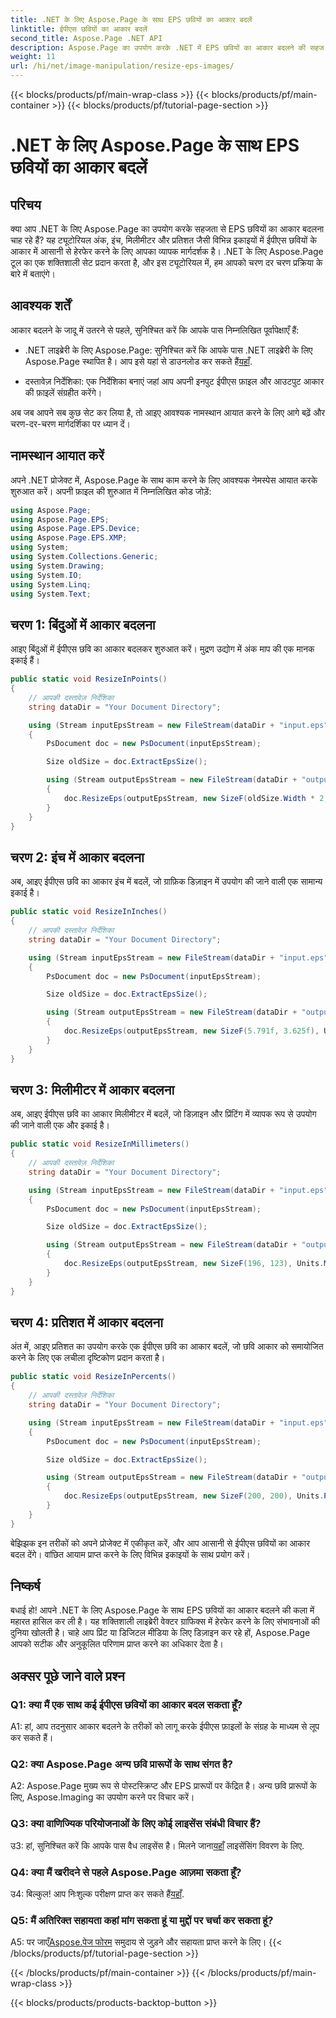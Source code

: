 ```yaml
---
title: .NET के लिए Aspose.Page के साथ EPS छवियों का आकार बदलें
linktitle: ईपीएस छवियों का आकार बदलें
second_title: Aspose.Page .NET API
description: Aspose.Page का उपयोग करके .NET में EPS छवियों का आकार बदलने की सहज प्रक्रिया का अन्वेषण करें। आसानी से अंक, इंच, मिलीमीटर और प्रतिशत में सटीकता प्राप्त करें।
weight: 11
url: /hi/net/image-manipulation/resize-eps-images/
---
```


{{< blocks/products/pf/main-wrap-class >}}
{{< blocks/products/pf/main-container >}}
{{< blocks/products/pf/tutorial-page-section >}}

# .NET के लिए Aspose.Page के साथ EPS छवियों का आकार बदलें

## परिचय

क्या आप .NET के लिए Aspose.Page का उपयोग करके सहजता से EPS छवियों का आकार बदलना चाह रहे हैं? यह ट्यूटोरियल अंक, इंच, मिलीमीटर और प्रतिशत जैसी विभिन्न इकाइयों में ईपीएस छवियों के आकार में आसानी से हेरफेर करने के लिए आपका व्यापक मार्गदर्शक है। .NET के लिए Aspose.Page टूल का एक शक्तिशाली सेट प्रदान करता है, और इस ट्यूटोरियल में, हम आपको चरण दर चरण प्रक्रिया के बारे में बताएंगे।

## आवश्यक शर्तें

आकार बदलने के जादू में उतरने से पहले, सुनिश्चित करें कि आपके पास निम्नलिखित पूर्वापेक्षाएँ हैं:

-  .NET लाइब्रेरी के लिए Aspose.Page: सुनिश्चित करें कि आपके पास .NET लाइब्रेरी के लिए Aspose.Page स्थापित है। आप इसे यहां से डाउनलोड कर सकते हैं[यहाँ](https://releases.aspose.com/page/net/).

- दस्तावेज़ निर्देशिका: एक निर्देशिका बनाएं जहां आप अपनी इनपुट ईपीएस फ़ाइल और आउटपुट आकार की फ़ाइलें संग्रहीत करेंगे।

अब जब आपने सब कुछ सेट कर लिया है, तो आइए आवश्यक नामस्थान आयात करने के लिए आगे बढ़ें और चरण-दर-चरण मार्गदर्शिका पर ध्यान दें।

## नामस्थान आयात करें

अपने .NET प्रोजेक्ट में, Aspose.Page के साथ काम करने के लिए आवश्यक नेमस्पेस आयात करके शुरुआत करें। अपनी फ़ाइल की शुरुआत में निम्नलिखित कोड जोड़ें:

```csharp
using Aspose.Page;
using Aspose.Page.EPS;
using Aspose.Page.EPS.Device;
using Aspose.Page.EPS.XMP;
using System;
using System.Collections.Generic;
using System.Drawing;
using System.IO;
using System.Linq;
using System.Text;
```

## चरण 1: बिंदुओं में आकार बदलना

आइए बिंदुओं में ईपीएस छवि का आकार बदलकर शुरुआत करें। मुद्रण उद्योग में अंक माप की एक मानक इकाई हैं।

```csharp
public static void ResizeInPoints()
{
    // आपकी दस्तावेज़ निर्देशिका
    string dataDir = "Your Document Directory";

    using (Stream inputEpsStream = new FileStream(dataDir + "input.eps", FileMode.Open, FileAccess.Read))
    {
        PsDocument doc = new PsDocument(inputEpsStream);

        Size oldSize = doc.ExtractEpsSize();

        using (Stream outputEpsStream = new FileStream(dataDir + "output_resize_points.eps", FileMode.Create, FileAccess.Write))
        {
            doc.ResizeEps(outputEpsStream, new SizeF(oldSize.Width * 2, oldSize.Height * 2), Units.Points);
        }
    }
}
```

## चरण 2: इंच में आकार बदलना

अब, आइए ईपीएस छवि का आकार इंच में बदलें, जो ग्राफ़िक डिज़ाइन में उपयोग की जाने वाली एक सामान्य इकाई है।

```csharp
public static void ResizeInInches()
{
    // आपकी दस्तावेज़ निर्देशिका
    string dataDir = "Your Document Directory";

    using (Stream inputEpsStream = new FileStream(dataDir + "input.eps", FileMode.Open, FileAccess.Read))
    {
        PsDocument doc = new PsDocument(inputEpsStream);

        Size oldSize = doc.ExtractEpsSize();

        using (Stream outputEpsStream = new FileStream(dataDir + "output_resize_inches.eps", FileMode.Create, FileAccess.Write))
        {
            doc.ResizeEps(outputEpsStream, new SizeF(5.791f, 3.625f), Units.Inches);
        }
    }
}
```

## चरण 3: मिलीमीटर में आकार बदलना

अब, आइए ईपीएस छवि का आकार मिलीमीटर में बदलें, जो डिज़ाइन और प्रिंटिंग में व्यापक रूप से उपयोग की जाने वाली एक और इकाई है।

```csharp
public static void ResizeInMillimeters()
{
    // आपकी दस्तावेज़ निर्देशिका
    string dataDir = "Your Document Directory";

    using (Stream inputEpsStream = new FileStream(dataDir + "input.eps", FileMode.Open, FileAccess.Read))
    {
        PsDocument doc = new PsDocument(inputEpsStream);

        Size oldSize = doc.ExtractEpsSize();

        using (Stream outputEpsStream = new FileStream(dataDir + "output_resize_mms.eps", FileMode.Create, FileAccess.Write))
        {
            doc.ResizeEps(outputEpsStream, new SizeF(196, 123), Units.Millimeters);
        }
    }
}
```

## चरण 4: प्रतिशत में आकार बदलना

अंत में, आइए प्रतिशत का उपयोग करके एक ईपीएस छवि का आकार बदलें, जो छवि आकार को समायोजित करने के लिए एक लचीला दृष्टिकोण प्रदान करता है।

```csharp
public static void ResizeInPercents()
{
    // आपकी दस्तावेज़ निर्देशिका
    string dataDir = "Your Document Directory";

    using (Stream inputEpsStream = new FileStream(dataDir + "input.eps", FileMode.Open, FileAccess.Read))
    {
        PsDocument doc = new PsDocument(inputEpsStream);

        Size oldSize = doc.ExtractEpsSize();

        using (Stream outputEpsStream = new FileStream(dataDir + "output_resize_percents.eps", FileMode.Create, FileAccess.Write))
        {
            doc.ResizeEps(outputEpsStream, new SizeF(200, 200), Units.Percents);
        }
    }
}
```

बेझिझक इन तरीकों को अपने प्रोजेक्ट में एकीकृत करें, और आप आसानी से ईपीएस छवियों का आकार बदल देंगे। वांछित आयाम प्राप्त करने के लिए विभिन्न इकाइयों के साथ प्रयोग करें।

## निष्कर्ष

बधाई हो! आपने .NET के लिए Aspose.Page के साथ EPS छवियों का आकार बदलने की कला में महारत हासिल कर ली है। यह शक्तिशाली लाइब्रेरी वेक्टर ग्राफिक्स में हेरफेर करने के लिए संभावनाओं की दुनिया खोलती है। चाहे आप प्रिंट या डिजिटल मीडिया के लिए डिज़ाइन कर रहे हों, Aspose.Page आपको सटीक और अनुकूलित परिणाम प्राप्त करने का अधिकार देता है।

## अक्सर पूछे जाने वाले प्रश्न

### Q1: क्या मैं एक साथ कई ईपीएस छवियों का आकार बदल सकता हूँ?

A1: हां, आप तदनुसार आकार बदलने के तरीकों को लागू करके ईपीएस फ़ाइलों के संग्रह के माध्यम से लूप कर सकते हैं।

### Q2: क्या Aspose.Page अन्य छवि प्रारूपों के साथ संगत है?

A2: Aspose.Page मुख्य रूप से पोस्टस्क्रिप्ट और EPS प्रारूपों पर केंद्रित है। अन्य छवि प्रारूपों के लिए, Aspose.Imaging का उपयोग करने पर विचार करें।

### Q3: क्या वाणिज्यिक परियोजनाओं के लिए कोई लाइसेंस संबंधी विचार हैं?

 उ3: हां, सुनिश्चित करें कि आपके पास वैध लाइसेंस है। मिलने जाना[यहाँ](https://purchase.aspose.com/buy) लाइसेंसिंग विवरण के लिए.

### Q4: क्या मैं खरीदने से पहले Aspose.Page आज़मा सकता हूँ?

 उ4: बिल्कुल! आप निःशुल्क परीक्षण प्राप्त कर सकते हैं[यहाँ](https://releases.aspose.com/).

### Q5: मैं अतिरिक्त सहायता कहां मांग सकता हूं या मुद्दों पर चर्चा कर सकता हूं?

 A5: पर जाएँ[Aspose.पेज फोरम](https://forum.aspose.com/c/page/39) समुदाय से जुड़ने और सहायता प्राप्त करने के लिए।
{{< /blocks/products/pf/tutorial-page-section >}}

{{< /blocks/products/pf/main-container >}}
{{< /blocks/products/pf/main-wrap-class >}}

{{< blocks/products/products-backtop-button >}}
